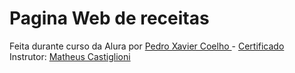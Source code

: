 # Pagina Web de receitas

Feita durante curso da Alura por <a href='https://github.com/pedroxc' target="_blank"> Pedro Xavier Coelho </a> -
<a href='https://cursos.alura.com.br/certificate/pedroxaviercoelho/arquitetura-css'>Certificado</a> <br>Instrutor: <a href='https://github.com/mahenrique94' target="_blank">Matheus Castiglioni</a>
